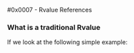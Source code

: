 #0x0007 - Rvalue References

### What is a traditional Rvalue
If we look at the following simple example:

